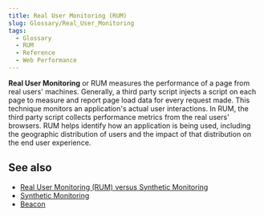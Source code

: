```yaml
---
title: Real User Monitoring (RUM)
slug: Glossary/Real_User_Monitoring
tags:
  - Glossary
  - RUM
  - Reference
  - Web Performance
---
```

**Real User Monitoring** or RUM measures the performance of a page from real users' machines. Generally, a third party script injects a script on each page to measure and report page load data for every request made. This technique monitors an application's actual user interactions. In RUM, the third party script collects performance metrics from the real users' browsers. RUM helps identify how an application is being used, including the geographic distribution of users and the impact of that distribution on the end user experience.

## See also

- [Real User Monitoring (RUM) versus Synthetic Monitoring](/en-US/docs/Web/Performance/Rum-vs-Synthetic)
- [Synthetic Monitoring](/en-US/docs/Glossary/Synthetic_monitoring)
- [Beacon](/en-US/docs/Glossary/beacon)
